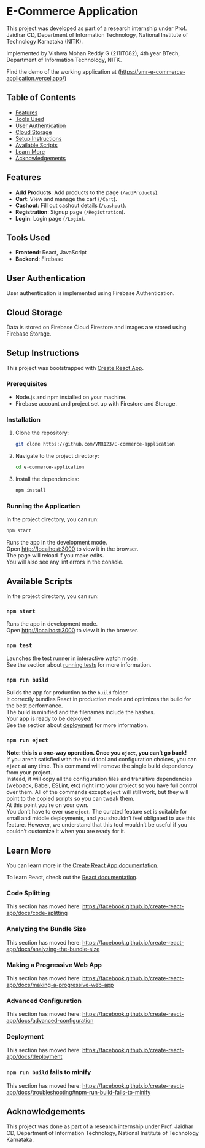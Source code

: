 # E-Commerce Application

This project was developed as part of a research internship under Prof. Jaidhar CD, Department of Information Technology, National Institute of Technology Karnataka (NITK).

Implemented by Vishwa Mohan Reddy G (211IT082), 4th year BTech, Department of Information Technology, NITK.

Find the demo of the working application at (https://vmr-e-commerce-application.vercel.app/)

## Table of Contents

- [Features](#features)
- [Tools Used](#tools-used)
- [User Authentication](#user-authentication)
- [Cloud Storage](#cloud-storage)
- [Setup Instructions](#setup-instructions)
- [Available Scripts](#available-scripts)
- [Learn More](#learn-more)
- [Acknowledgements](#acknowledgements)

## Features

- **Add Products**: Add products to the page (`/addProducts`).
- **Cart**: View and manage the cart (`/Cart`).
- **Cashout**: Fill out cashout details (`/cashout`).
- **Registration**: Signup page (`/Registration`).
- **Login**: Login page (`/Login`).

## Tools Used

- **Frontend**: React, JavaScript
- **Backend**: Firebase

## User Authentication

User authentication is implemented using Firebase Authentication.

## Cloud Storage

Data is stored on Firebase Cloud Firestore and images are stored using Firebase Storage.

## Setup Instructions

This project was bootstrapped with [Create React App](https://github.com/facebook/create-react-app).

### Prerequisites

- Node.js and npm installed on your machine.
- Firebase account and project set up with Firestore and Storage.

### Installation

1. Clone the repository:
    ```sh
    git clone https://github.com/VMR123/E-commerce-application
    ```
2. Navigate to the project directory:
    ```sh
    cd e-commerce-application
    ```
3. Install the dependencies:
    ```sh
    npm install
    ```

### Running the Application

In the project directory, you can run:

```sh
npm start
```

Runs the app in the development mode.<br>
Open [http://localhost:3000](http://localhost:3000) to view it in the browser.<br>
The page will reload if you make edits.<br>
You will also see any lint errors in the console.

## Available Scripts

In the project directory, you can run:

### `npm start`

Runs the app in development mode.<br>
Open [http://localhost:3000](http://localhost:3000) to view it in the browser.

### `npm test`

Launches the test runner in interactive watch mode.<br>
See the section about [running tests](https://facebook.github.io/create-react-app/docs/running-tests) for more information.

### `npm run build`

Builds the app for production to the `build` folder.<br>
It correctly bundles React in production mode and optimizes the build for the best performance.<br>
The build is minified and the filenames include the hashes.<br>
Your app is ready to be deployed!<br>
See the section about [deployment](https://facebook.github.io/create-react-app/docs/deployment) for more information.

### `npm run eject`

**Note: this is a one-way operation. Once you `eject`, you can’t go back!**<br>
If you aren’t satisfied with the build tool and configuration choices, you can `eject` at any time. This command will remove the single build dependency from your project.<br>
Instead, it will copy all the configuration files and transitive dependencies (webpack, Babel, ESLint, etc) right into your project so you have full control over them. All of the commands except `eject` will still work, but they will point to the copied scripts so you can tweak them.<br>
At this point you’re on your own.<br>
You don’t have to ever use `eject`. The curated feature set is suitable for small and middle deployments, and you shouldn’t feel obligated to use this feature. However, we understand that this tool wouldn’t be useful if you couldn’t customize it when you are ready for it.

## Learn More

You can learn more in the [Create React App documentation](https://facebook.github.io/create-react-app/docs/getting-started).

To learn React, check out the [React documentation](https://reactjs.org/).

### Code Splitting

This section has moved here: https://facebook.github.io/create-react-app/docs/code-splitting

### Analyzing the Bundle Size

This section has moved here: https://facebook.github.io/create-react-app/docs/analyzing-the-bundle-size

### Making a Progressive Web App

This section has moved here: https://facebook.github.io/create-react-app/docs/making-a-progressive-web-app

### Advanced Configuration

This section has moved here: https://facebook.github.io/create-react-app/docs/advanced-configuration

### Deployment

This section has moved here: https://facebook.github.io/create-react-app/docs/deployment

### `npm run build` fails to minify

This section has moved here: https://facebook.github.io/create-react-app/docs/troubleshooting#npm-run-build-fails-to-minify

## Acknowledgements

This project was done as part of a research internship under Prof. Jaidhar CD, Department of Information Technology, National Institute of Technology Karnataka.

